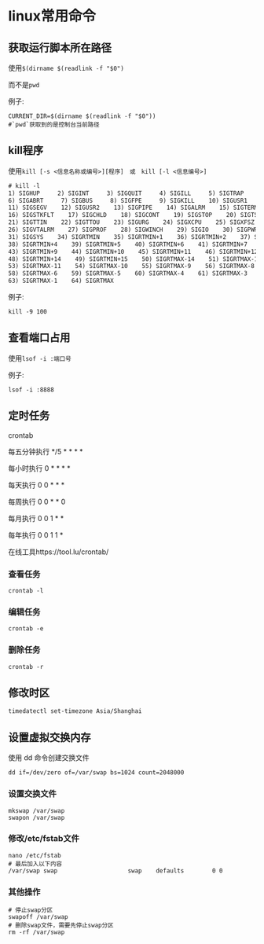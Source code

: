 # linux常用命令

## 获取运行脚本所在路径

使用`$(dirname $(readlink -f "$0")`

而不是`pwd`

例子:

```shell
CURRENT_DIR=$(dirname $(readlink -f "$0"))
#`pwd`获取到的是控制台当前路径
```



## kill程序

使用`kill [-s <信息名称或编号>][程序]　或　kill [-l <信息编号>]`

```tex
# kill -l
1) SIGHUP     2) SIGINT     3) SIGQUIT     4) SIGILL     5) SIGTRAP
6) SIGABRT     7) SIGBUS     8) SIGFPE     9) SIGKILL    10) SIGUSR1
11) SIGSEGV    12) SIGUSR2    13) SIGPIPE    14) SIGALRM    15) SIGTERM
16) SIGSTKFLT    17) SIGCHLD    18) SIGCONT    19) SIGSTOP    20) SIGTSTP
21) SIGTTIN    22) SIGTTOU    23) SIGURG    24) SIGXCPU    25) SIGXFSZ
26) SIGVTALRM    27) SIGPROF    28) SIGWINCH    29) SIGIO    30) SIGPWR
31) SIGSYS    34) SIGRTMIN    35) SIGRTMIN+1    36) SIGRTMIN+2    37) SIGRTMIN+3
38) SIGRTMIN+4    39) SIGRTMIN+5    40) SIGRTMIN+6    41) SIGRTMIN+7    42) SIGRTMIN+8
43) SIGRTMIN+9    44) SIGRTMIN+10    45) SIGRTMIN+11    46) SIGRTMIN+12    47) SIGRTMIN+13
48) SIGRTMIN+14    49) SIGRTMIN+15    50) SIGRTMAX-14    51) SIGRTMAX-13    52) SIGRTMAX-12
53) SIGRTMAX-11    54) SIGRTMAX-10    55) SIGRTMAX-9    56) SIGRTMAX-8    57) SIGRTMAX-7
58) SIGRTMAX-6    59) SIGRTMAX-5    60) SIGRTMAX-4    61) SIGRTMAX-3    62) SIGRTMAX-2
63) SIGRTMAX-1    64) SIGRTMAX
```

例子:

```shell
kill -9 100
```



## 查看端口占用

使用`lsof -i :端口号`

例子:

```shell
lsof -i :8888
```



## 定时任务

crontab

每五分钟执行 */5 * * * *

每小时执行   0 * * * *

每天执行     0 0 * * *

每周执行    0 0 * * 0

每月执行     0 0 1 * *

每年执行    0 0 1 1 *

在线工具https://tool.lu/crontab/

### 查看任务

```shell
crontab -l
```


### 编辑任务

```shell
crontab -e
```

### 删除任务

```shell
crontab -r
```


## 修改时区

```shell
timedatectl set-timezone Asia/Shanghai
```



## 设置虚拟交换内存

使用 dd 命令创建交换文件

```shell
dd if=/dev/zero of=/var/swap bs=1024 count=2048000
```

### 设置交换文件

```shell
mkswap /var/swap
swapon /var/swap
```

### 修改/etc/fstab文件

```shell
nano /etc/fstab
# 最后加入以下内容
/var/swap swap                    swap    defaults        0 0
```

### 其他操作

```shell
# 停止swap分区
swapoff /var/swap
# 删除swap文件，需要先停止swap分区
rm -rf /var/swap
```
